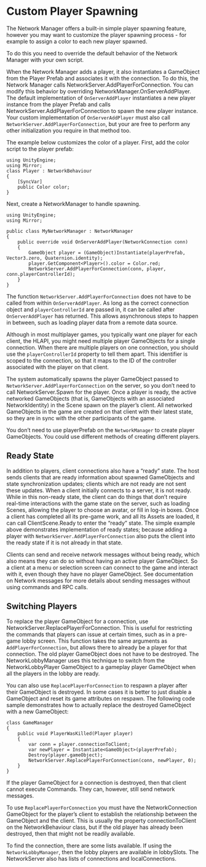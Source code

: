 # Custom Player Spawning

The Network Manager offers a built-in simple player spawning feature, however you may want to customize the player spawning process - for example to assign a color to each new player spawned.

To do this you need to override the default behavior of the Network Manager with your own script.

When the Network Manager adds a player, it also instantiates a GameObject from the Player Prefab and associates it with the connection. To do this, the Network Manager calls NetworkServer.AddPlayerForConnection. You can modify this behavior by overriding NetworkManager.OnServerAddPlayer. The default implementation of `OnServerAddPlayer` instantiates a new player instance from the player Prefab and calls NetworkServer.AddPlayerForConnection to spawn the new player instance. Your custom implementation of `OnServerAddPlayer` must also call `NetworkServer.AddPlayerForConnection`, but your are free to perform any other initialization you require in that method too.

The example below customizes the color of a player. First, add the color script to the player prefab:

```
using UnityEngine;
using Mirror;
class Player : NetworkBehaviour
{
    [SyncVar]
    public Color color;
}
```

Next, create a NetworkManager to handle spawning.

```
using UnityEngine;
using Mirror;

public class MyNetworkManager : NetworkManager
{
    public override void OnServerAddPlayer(NetworkConnection conn)
    {
        GameObject player = (GameObject)Instantiate(playerPrefab, Vector3.zero, Quaternion.identity);
        player.GetComponent<Player>().color = Color.red;
        NetworkServer.AddPlayerForConnection(conn, player, conn.playerControllerId);
    }
}
```

The function `NetworkServer.AddPlayerForConnection` does not have to be called from within `OnServerAddPlayer`. As long as the correct connection object and `playerControllerId` are passed in, it can be called after `OnServerAddPlayer` has returned. This allows asynchronous steps to happen in between, such as loading player data from a remote data source.

Although in most multiplayer games, you typically want one player for each client, the HLAPI, you might need multiple player GameObjects for a single connection. When there are multiple players on one connection, you should use the `playerControllerId` property to tell them apart. This identifier is scoped to the connection, so that it maps to the ID of the controller associated with the player on that client.

The system automatically spawns the player GameObject passed to `NetworkServer.AddPlayerForConnection` on the server, so you don’t need to call NetworkServer.Spawn for the player. Once a player is ready, the active networked GameObjects (that is, GameObjects with an associated NetworkIdentity) in the Scene spawn on the player’s client. All networked GameObjects in the game are created on that client with their latest state, so they are in sync with the other participants of the game.

You don’t need to use playerPrefab on the `NetworkManager` to create player GameObjects. You could use different methods of creating different players.

## Ready State

In addition to players, client connections also have a “ready” state. The host sends clients that are ready information about spawned GameObjects and state synchronization updates; clients which are not ready are not sent these updates. When a client initially connects to a server, it is not ready. While in this non-ready state, the client can do things that don’t require real-time interactions with the game state on the server, such as loading Scenes, allowing the player to choose an avatar, or fill in log-in boxes. Once a client has completed all its pre-game work, and all its Assets are loaded, it can call ClientScene.Ready to enter the “ready” state. The simple example above demonstrates implementation of ready states; because adding a player with `NetworkServer.AddPlayerForConnection` also puts the client into the ready state if it is not already in that state.

Clients can send and receive network messages without being ready, which also means they can do so without having an active player GameObject. So a client at a menu or selection screen can connect to the game and interact with it, even though they have no player GameObject. See documentation on Network messages for more details about sending messages without using commands and RPC calls.

## Switching Players

To replace the player GameObject for a connection, use NetworkServer.ReplacePlayerForConnection. This is useful for restricting the commands that players can issue at certain times, such as in a pre-game lobby screen. This function takes the same arguments as `AddPlayerForConnection`, but allows there to already be a player for that connection. The old player GameObject does not have to be destroyed. The NetworkLobbyManager uses this technique to switch from the NetworkLobbyPlayer GameObject to a gameplay player GameObject when all the players in the lobby are ready.

You can also use `ReplacePlayerForConnection` to respawn a player after their GameObject is destroyed. In some cases it is better to just disable a GameObject and reset its game attributes on respawn. The following code sample demonstrates how to actually replace the destroyed GameObject with a new GameObject:

```
class GameManager
{
    public void PlayerWasKilled(Player player)
    {
        var conn = player.connectionToClient;
        var newPlayer = Instantiate<GameObject>(playerPrefab);
        Destroy(player.gameObject);
        NetworkServer.ReplacePlayerForConnection(conn, newPlayer, 0);
    }
}
```

If the player GameObject for a connection is destroyed, then that client cannot execute Commands. They can, however, still send network messages.

To use `ReplacePlayerForConnection` you must have the NetworkConnection GameObject for the player’s client to establish the relationship between the GameObject and the client. This is usually the property connectionToClient on the NetworkBehaviour class, but if the old player has already been destroyed, then that might not be readily available.

To find the connection, there are some lists available. If using the `NetworkLobbyManager`, then the lobby players are available in lobbySlots. The NetworkServer also has lists of connections and localConnections.
